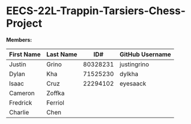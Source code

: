 # EECS-22L-Trappin-Tarsiers-Chess-Project

**Members:**

| First Name | Last Name | ID#      | GitHub Username |
|------------|-----------|----------|------------------|
| Justin     | Grino     | 80328231 | justingrino      |
| Dylan      | Kha       | 71525230 | dylkha           |
| Isaac      | Cruz      | 22294102 | eyesaack         |
| Cameron    | Zoffka    |          |                  |
| Fredrick   | Ferriol   |          |                  |
| Charlie    | Chen      |          |                  |
